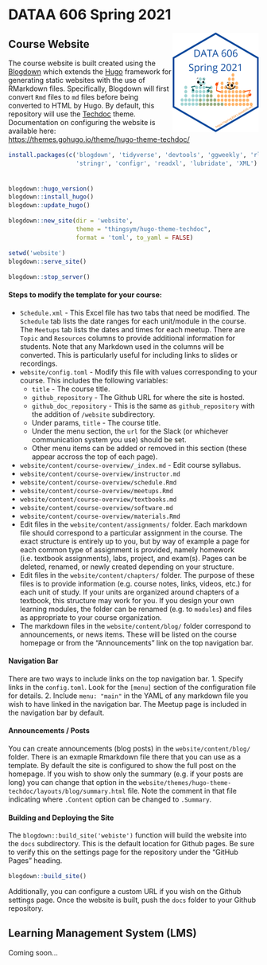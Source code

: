 DATAA 606 Spring 2021
================

<a href='https://spring2021.data606.net'><img src='website/static/images/course_logo.png' align="right" height="200" /></a>

## Course Website

The course website is built created using the
[Blogdown](https://bookdown.org/yihui/blogdown) which extends the
[Hugo](https://gohugo.io) framework for generating static websites with
the use of RMarkdown files. Specifically, Blogdown will first convert
`Rmd` files to `md` files before being converted to HTML by Hugo. By
default, this repository will use the
[Techdoc](https://github.com/thingsym/hugo-theme-techdoc) theme.
Documentation on configuring the website is available here:
<https://themes.gohugo.io/theme/hugo-theme-techdoc/>

``` r
install.packages(c('blogdown', 'tidyverse', 'devtools', 'ggweekly', 'rlang', 
                   'stringr', 'configr', 'readxl', 'lubridate', 'XML')


blogdown::hugo_version()
blogdown::install_hugo()
blogdown::update_hugo()
```

``` r
blogdown::new_site(dir = 'website',
                   theme = "thingsym/hugo-theme-techdoc",
                   format = 'toml', to_yaml = FALSE)
```

``` r
setwd('website')
blogdown::serve_site()
```

``` r
blogdown::stop_server()
```

#### Steps to modify the template for your course:

-   `Schedule.xml` - This Excel file has two tabs that need be modified.
    The `Schedule` tab lists the date ranges for each unit/module in the
    course. The `Meetups` tab lists the dates and times for each meetup.
    There are `Topic` and `Resources` columns to provide additional
    information for students. Note that any Markdown used in the columns
    will be converted. This is particularly useful for including links
    to slides or recordings.
-   `website/config.toml` - Modify this file with values corresponding
    to your course. This includes the following variables:
    -   `title` - The course title.
    -   `github_repository` - The Github URL for where the site is
        hosted.
    -   `github_doc_repository` - This is the same as
        `github_repository` with the addition of `/website`
        subdirectory.
    -   Under params, `title` - The course title.
    -   Under the menu section, the `url` for the Slack (or whichever
        communication system you use) should be set.
    -   Other menu items can be added or removed in this section (these
        appear accross the top of each page).
-   `website/content/course-overview/_index.md` - Edit course syllabus.
-   `website/content/course-overview/instructor.md`
-   `website/content/course-overview/schedule.Rmd`
-   `website/content/course-overview/meetups.Rmd`
-   `website/content/course-overview/textbooks.md`
-   `website/content/course-overview/software.md`
-   `website/content/course-overview/materials.Rmd`
-   Edit files in the `website/content/assignments/` folder. Each
    markdown file should correspond to a particular assignment in the
    course. The exact structure is entirely up to you, but by way of
    example a page for each common type of assignment is provided,
    namely homework (i.e. textbook assignments), labs, project, and
    exam(s). Pages can be deleted, renamed, or newly created depending
    on your structure.
-   Edit files in the `website/content/chapters/` folder. The purpose of
    these files is to provide information (e.g. course notes, links,
    videos, etc.) for each unit of study. If your units are organized
    around chapters of a textbook, this structure may work for you. If
    you design your own learning modules, the folder can be renamed
    (e.g. to `modules`) and files as appropriate to your course
    organization.
-   The markdown files in the `website/content/blog/` folder correspond
    to announcements, or news items. These will be listed on the course
    homepage or from the “Announcements” link on the top navigation bar.

#### Navigation Bar

There are two ways to include links on the top navigation bar. 1.
Specify links in the `config.toml`. Look for the `[menu]` section of the
configuration file for details. 2. Include `menu: "main"` in the YAML of
any markdown file you wish to have linked in the navigation bar. The
Meetup page is included in the navigation bar by default.

#### Announcements / Posts

You can create announcements (blog posts) in the `website/content/blog/`
folder. There is an exmaple Rmarkdown file there that you can use as a
template. By default the site is configured to show the full post on the
homepage. If you wish to show only the summary (e.g. if your posts are
long) you can change that option in the
`website/themes/hugo-theme-techdoc/layouts/blog/summary.html` file. Note
the comment in that file indicating where `.Content` option can be
changed to `.Summary`.

#### Building and Deploying the Site

The `blogdown::build_site('webiste')` function will build the website
into the `docs` subdirectory. This is the default location for Github
pages. Be sure to verify this on the settings page for the repository
under the “GitHub Pages” heading.

``` r
blogdown::build_site()
```

Additionally, you can configure a custom URL if you wish on the Github
settings page. Once the website is built, push the `docs` folder to your
Github repository.

## Learning Management System (LMS)

Coming soon…
